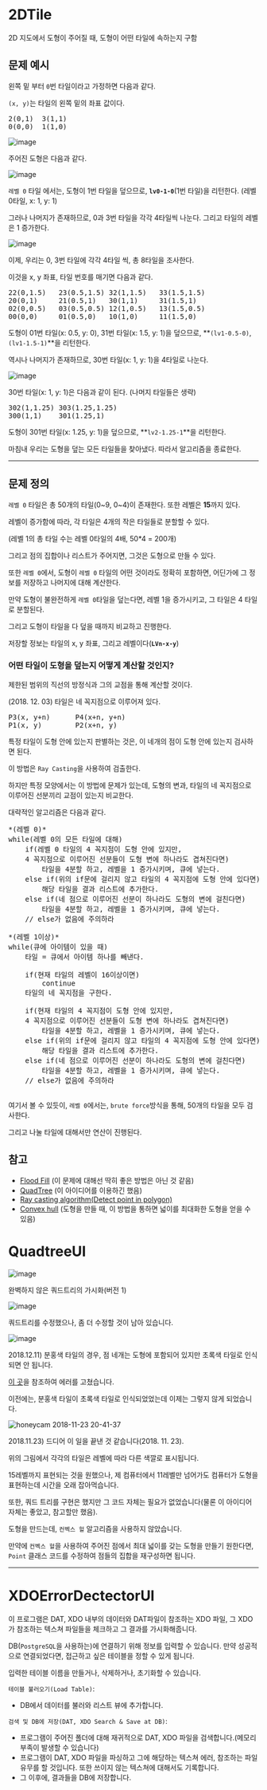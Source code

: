# 2DTile

2D 지도에서 도형이 주어질 때, 도형이 어떤 타일에 속하는지 구함

## 문제 예시

왼쪽 밑 부터 `0`번 타일이라고 가정하면 다음과 같다.

`(x, y)`는 타일의 왼쪽 밑의 좌표 값이다.

<pre>
2(0,1)	3(1,1)
0(0,0)	1(1,0)
</pre>

![image](https://user-images.githubusercontent.com/26527826/48421740-6e882580-e7a0-11e8-816b-f76e8e1f7cbd.png)

주어진 도형은 다음과 같다.

![image](https://user-images.githubusercontent.com/26527826/48423325-bc525d00-e7a3-11e8-8c60-b0ac9d5390d9.png)

`레벨 0` 타일 에서는, 도형이 1번 타일을 덮으므로, **`lv0-1-0`**(1번 타일)을 리턴한다. (레벨 0타일, x: 1, y: 1)

그러나 나머지가 존재하므로, 0과 3번 타일을 각각 4타일씩 나눈다. 그리고 타일의 레벨은 1 증가한다.

![image](https://user-images.githubusercontent.com/26527826/48423332-c07e7a80-e7a3-11e8-82dc-e63ede80af63.png)

이제, 우리는 0, 3번 타일에 각각 4타일 씩, 총 8타일을 조사한다.

이것을 x, y 좌표, 타일 번호를 매기면 다음과 같다.

<pre>
22(0,1.5)	23(0.5,1.5)	32(1,1.5)	33(1.5,1.5)
20(0,1)		21(0.5,1)	30(1,1)		31(1.5,1)
02(0,0.5)	03(0.5,0.5)	12(1,0.5)	13(1.5,0.5)
00(0,0)		01(0.5,0)	10(1,0) 	11(1.5,0)
</pre>

도형이 01번 타일(x: 0.5, y: 0), 31번 타일(x: 1.5, y: 1)을 덮으므로, **`(lv1-0.5-0)`, `(lv1-1.5-1)`**을 리턴한다.

역시나 나머지가 존재하므로, 30번 타일(x: 1, y: 1)을 4타일로 나눈다.

![image](https://user-images.githubusercontent.com/26527826/48423341-c4aa9800-e7a3-11e8-97ce-694cb7004491.png)

30번 타일(x: 1, y: 1)은 다음과 같이 된다. (나머지 타일들은 생략)

<pre>
302(1,1.25)	303(1.25,1.25)
300(1,1)	301(1.25,1)
</pre>

도형이 301번 타일(x: 1.25, y: 1)을 덮으므로, **`lv2-1.25-1`**을 리턴한다.

마침내 우리는 도형을 덮는 모든 타일들을 찾아냈다. 따라서 알고리즘을 종료한다.

<hr>

## 문제 정의

`레벨 0` 타일은 총 50개의 타일(0\~9, 0\~4)이 존재한다. 또한 레벨은 **15**까지 있다.

레벨이 증가함에 따라, 각 타일은 4개의 작은 타일들로 분할할 수 있다.

(레벨 1의 총 타일 수는 레벨 0타일의 4배, 50*4 = 200개)

그리고 점의 집합이나 리스트가 주어지면, 그것은 도형으로 만들 수 있다.

또한 `레벨 0`에서, 도형이 `레벨 0` 타일의 어떤 것이라도 정확히 포함하면, 어딘가에 그 정보를 저장하고 나머지에 대해 계산한다.

만약 도형이 불완전하게 `레벨 0`타일을 덮는다면, 레벨 1을 증가시키고, 그 타일은 4 타일로 분할된다.

그리고 도형이 타일을 다 덮을 때까지 비교하고 진행한다.

저장할 정보는 타일의 x, y 좌표, 그리고 레벨이다(**`LVn-x-y`**)

### 어떤 타일이 도형을 덮는지 어떻게 계산할 것인지?

제한된 범위의 직선의 방정식과 그의 교점을 통해 계산할 것이다.

(2018. 12. 03) 타일은 네 꼭지점으로 이루어져 있다.

<pre>
P3(x, y+n)		P4(x+n, y+n)
P1(x, y)		P2(x+n, y)
</pre>

특정 타일이 도형 안에 있는지 판별하는 것은, 이 네개의 점이 도형 안에 있는지 검사하면 된다.

이 방법은 `Ray Casting`을 사용하여 검출한다.

하지만 특정 모양에서는 이 방법에 문제가 있는데, 도형의 변과, 타일의 네 꼭지점으로 이루어진 선분끼리 교점이 있는지 비교한다.

대략적인 알고리즘은 다음과 같다.

<pre>
*(레벨 0)*
while(레벨 0의 모든 타일에 대해)
	if(레벨 0 타일의 4 꼭지점이 도형 안에 있지만,
	4 꼭지점으로 이루어진 선분들이 도형 변에 하나라도 겹쳐진다면)
		타일을 4분할 하고, 레벨을 1 증가시키며, 큐에 넣는다.
	else if(위의 if문에 걸리지 않고 타일의 4 꼭지점에 도형 안에 있다면)
		해당 타일을 결과 리스트에 추가한다.
	else if(네 점으로 이루어진 선분이 하나라도 도형의 변에 걸친다면)
		타일을 4분할 하고, 레벨을 1 증가시키며, 큐에 넣는다.
	// else가 없음에 주의하라

*(레벨 1이상)*
while(큐에 아이템이 있을 때)
	타일 = 큐에서 아이템 하나를 빼낸다.
	
	if(현재 타일의 레벨이 16이상이면) 
		continue
	타일의 네 꼭지점을 구한다.
	
	if(현재 타일의 4 꼭지점이 도형 안에 있지만,
	4 꼭지점으로 이루어진 선분들이 도형 변에 하나라도 겹쳐진다면)
		타일을 4분할 하고, 레벨을 1 증가시키며, 큐에 넣는다.
	else if(위의 if문에 걸리지 않고 타일의 4 꼭지점에 도형 안에 있다면)
		해당 타일을 결과 리스트에 추가한다.
	else if(네 점으로 이루어진 선분이 하나라도 도형의 변에 걸친다면)
		타일을 4분할 하고, 레벨을 1 증가시키며, 큐에 넣는다.
	// else가 없음에 주의하라
	
</pre>

여기서 볼 수 있듯이, `레벨 0`에서는, `brute force`방식을 통해, 50개의 타일을 모두 검사한다.
	
그리고 나눌 타일에 대해서만 연산이 진행된다.


## 참고

- [Flood Fill](https://ko.wikipedia.org/wiki/%ED%94%8C%EB%9F%AC%EB%93%9C_%ED%95%84) (이 문제에 대해선 딱히 좋은 방법은 아닌 것 같음)
- [QuadTree](https://en.wikipedia.org/wiki/Quadtree) (이 아이디어를 이용하긴 했음)
- [Ray casting algorithm(Detect point in polygon)](https://en.wikipedia.org/wiki/Point_in_polygon)
- [Convex hull](https://en.wikipedia.org/wiki/Convex_hull_algorithms) (도형을 만들 때, 이 방법을 통하면 넓이를 최대화한 도형을 얻을 수 있음)

# QuadtreeUI

![image](https://user-images.githubusercontent.com/26527826/48673764-30b44400-eb88-11e8-8f62-f33f422e71a8.png)

완벽하지 않은 쿼드트리의 가시화(버전 1)

![image](https://user-images.githubusercontent.com/26527826/48693180-fbf1cc80-ec1b-11e8-9f93-ee299d3e8a7e.gif)

쿼드트리를 수정했으나, 좀 더 수정할 것이 남아 있습니다.

![image](https://user-images.githubusercontent.com/26527826/48844184-76694a80-eddc-11e8-82f7-f1ae6cf0fd3f.png)

2018.12.11) 분홍색 타일의 경우, 점 네개는 도형에 포함되어 있지만 초록색 타일로 인식되면 안 됩니다.

[이 곳](http://bowbowbow.tistory.com/17)을 참조하여 에러를 고쳤습니다. 

이전에는, 분홍색 타일이 초록색 타일로 인식되었었는데 이제는 그렇지 않게 되었습니다.

![honeycam 2018-11-23 20-41-37](https://user-images.githubusercontent.com/26527826/48941807-5cf10b80-ef60-11e8-9019-d8b7c5bdbf1f.gif)

2018.11.23) 드디어 이 일을 끝낸 것 같습니다(2018. 11. 23).

위의 그림에서 각각의 타일은 레벨에 따라 다른 색깔로 표시됩니다.

15레벨까지 표현되는 것을 원했으나, 제 컴퓨터에서 11레벨만 넘어가도 컴퓨터가 도형을 표현하는데 시간을 오래 잡아먹습니다.

또한, 쿼드 트리를 구현은 했지만 그 코드 자체는 필요가 없었습니다(물론 이 아이디어 자체는 좋았고, 참고할만 했음).

도형을 만드는데, `컨벡스 헐` 알고리즘을 사용하지 않았습니다.

만약에 `컨벡스 헐`을 사용하여 주어진 점에서 최대 넓이를 갖는 도형을 만들기 원한다면, `Point` 클래스 코드를 수정하여 점들의 집합을 재구성하면 됩니다.

<hr>

# XDOErrorDectectorUI

이 프로그램은 DAT, XDO 내부의 데이터와 DAT파일이 참조하는 XDO 파일, 그 XDO가 참조하는 텍스쳐 파일들을 체크하고 그 결과를 가시화해줍니다.

DB(`PostgreSQL`을 사용하는)에 연결하기 위해 정보를 입력할 수 있습니다. 만약 성공적으로 연결되었다면, 접근하고 싶은 테이블을 정할 수 있게 됩니다.

입력한 테이블 이름을 만들거나, 삭제하거나, 초기화할 수 있습니다. 

`테이블 불러오기(Load Table)`:

- DB에서 데이터를 불러와 리스트 뷰에 추가합니다.

`검색 및 DB에 저장(DAT, XDO Search & Save at DB)`:

- 프로그램이 주어진 폴더에 대해 재귀적으로 DAT, XDO 파일을 검색합니다.(메모리 부족이 발생할 수 있습니다)
- 프로그램이 DAT, XDO 파일을 파싱하고 그에 해당하는 텍스쳐 에러, 참조하는 파일 유무를 할 것입니다. 또한 쓰이지 않는 텍스쳐에 대해서도 기록합니다.
- 그 이후에, 결과들을 DB에 저장합니다.

